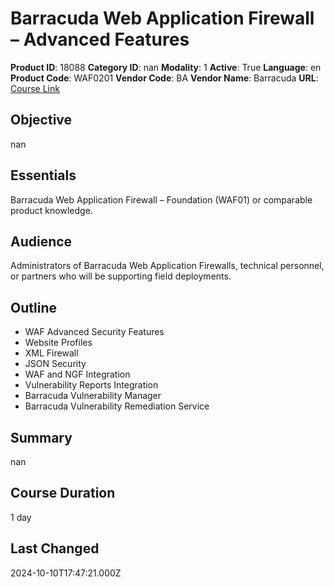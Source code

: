 # Barracuda Web Application Firewall – Advanced Features

**Product ID**: 18088
**Category ID**: nan
**Modality**: 1
**Active**: True
**Language**: en
**Product Code**: WAF0201
**Vendor Code**: BA
**Vendor Name**: Barracuda
**URL**: [Course Link](https://www.fastlaneus.com/course/barracuda-waf0201)

## Objective
nan

## Essentials
Barracuda Web Application Firewall – Foundation (WAF01) or comparable product knowledge.

## Audience
Administrators of Barracuda Web Application Firewalls, technical personnel, or partners who will be supporting field deployments.

## Outline
- WAF Advanced Security Features
- Website Profiles
- XML Firewall
- JSON Security
- WAF and NGF Integration
- Vulnerability Reports Integration
- Barracuda Vulnerability Manager
- Barracuda Vulnerability Remediation Service

## Summary
nan

## Course Duration
1 day

## Last Changed
2024-10-10T17:47:21.000Z
